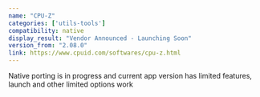 ```yaml
---
name: "CPU-Z"
categories: ['utils-tools']
compatibility: native
display_result: "Vendor Announced - Launching Soon"
version_from: "2.08.0"
link: https://www.cpuid.com/softwares/cpu-z.html
---
```


Native porting is in progress and current app version has limited features, launch and other limited options work